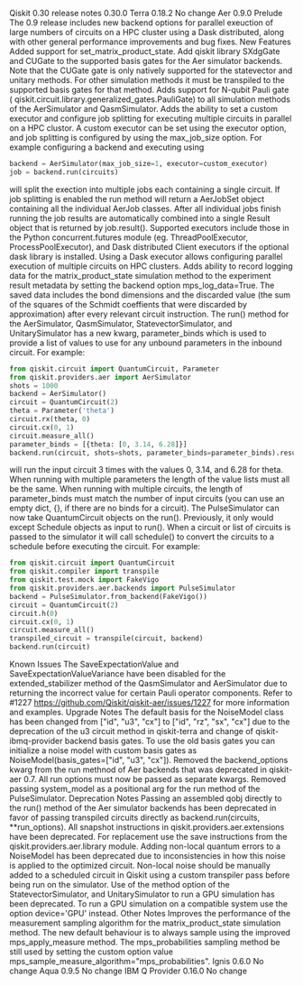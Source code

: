 Qiskit 0.30 release notes
0.30.0
Terra 0.18.2
No change
Aer 0.9.0
Prelude
The 0.9 release includes new backend options for parallel exeuction of large numbers of circuits on a HPC cluster using a Dask distributed, along with other general performance improvements and bug fixes.
New Features
Added support for set_matrix_product_state.
Add qiskit library SXdgGate and CUGate to the supported basis gates for the Aer simulator backends. Note that the CUGate gate is only natively supported for the statevector and unitary methods. For other simulation methods it must be transpiled to the supported basis gates for that method.
Adds support for N-qubit Pauli gate ( qiskit.circuit.library.generalized_gates.PauliGate) to all simulation methods of the AerSimulator and QasmSimulator.
Adds the ability to set a custom executor and configure job splitting for executing multiple circuits in parallel on a HPC clustor. A custom executor can be set using the executor option, and job splitting is configured by using the max_job_size option.
For example configuring a backend and executing using
```python
backend = AerSimulator(max_job_size=1, executor=custom_executor)
job = backend.run(circuits)
```
will split the exection into multiple jobs each containing a single circuit. If job splitting is enabled the run method will return a AerJobSet object containing all the individual AerJob classes. After all individual jobs finish running the job results are automatically combined into a single Result object that is returned by job.result().
Supported executors include those in the Python concurrent.futures module (eg. ThreadPoolExecutor, ProcessPoolExecutor), and Dask distributed Client executors if the optional dask library is installed. Using a Dask executor allows configuring parallel execution of multiple circuits on HPC clusters.
Adds ability to record logging data for the matrix_product_state simulation method to the experiment result metadata by setting the backend option mps_log_data=True. The saved data includes the bond dimensions and the discarded value (the sum of the squares of the Schmidt coeffients that were discarded by approximation) after every relevant circuit instruction.
The run() method for the AerSimulator, QasmSimulator, StatevectorSimulator, and UnitarySimulator has a new kwarg, parameter_binds which is used to provide a list of values to use for any unbound parameters in the inbound circuit. For example:
```python
from qiskit.circuit import QuantumCircuit, Parameter
from qiskit.providers.aer import AerSimulator
shots = 1000
backend = AerSimulator()
circuit = QuantumCircuit(2)
theta = Parameter('theta')
circuit.rx(theta, 0)
circuit.cx(0, 1)
circuit.measure_all()
parameter_binds = [{theta: [0, 3.14, 6.28]}]
backend.run(circuit, shots=shots, parameter_binds=parameter_binds).result()
```
will run the input circuit 3 times with the values 0, 3.14, and 6.28 for theta. When running with multiple parameters the length of the value lists must all be the same. When running with multiple circuits, the length of parameter_binds must match the number of input circuits (you can use an empty dict, {}, if there are no binds for a circuit).
The PulseSimulator can now take QuantumCircuit objects on the run(). Previously, it only would except Schedule objects as input to run(). When a circuit or list of circuits is passed to the simulator it will call schedule() to convert the circuits to a schedule before executing the circuit. For example:
```python
from qiskit.circuit import QuantumCircuit
from qiskit.compiler import transpile
from qiskit.test.mock import FakeVigo
from qiskit.providers.aer.backends import PulseSimulator
backend = PulseSimulator.from_backend(FakeVigo())
circuit = QuantumCircuit(2)
circuit.h(0)
circuit.cx(0, 1)
circuit.measure_all()
transpiled_circuit = transpile(circuit, backend)
backend.run(circuit)
```
Known Issues
The SaveExpectationValue and SaveExpectationValueVariance have been disabled for the extended_stabilizer method of the QasmSimulator and AerSimulator due to returning the incorrect value for certain Pauli operator components. Refer to #1227 <https://github.com/Qiskit/qiskit-aer/issues/1227> for more information and examples.
Upgrade Notes
The default basis for the NoiseModel class has been changed from ["id", "u3", "cx"] to ["id", "rz", "sx", "cx"] due to the deprecation of the u3 circuit method in qiskit-terra and change of qiskit-ibmq-provider backend basis gates. To use the old basis gates you can initialize a noise model with custom basis gates as NoiseModel(basis_gates=["id", "u3", "cx"]).
Removed the backend_options kwarg from the run methnod of Aer backends that was deprecated in qiskit-aer 0.7. All run options must now be passed as separate kwargs.
Removed passing system_model as a positional arg for the run method of the PulseSimulator.
Deprecation Notes
Passing an assembled qobj directly to the run() method of the Aer simulator backends has been deprecated in favor of passing transpiled circuits directly as backend.run(circuits, **run_options).
All snapshot instructions in qiskit.providers.aer.extensions have been deprecated. For replacement use the save instructions from the qiskit.providers.aer.library module.
Adding non-local quantum errors to a NoiseModel has been deprecated due to inconsistencies in how this noise is applied to the optimized circuit. Non-local noise should be manually added to a scheduled circuit in Qiskit using a custom transpiler pass before being run on the simulator.
Use of the method option of the StatevectorSimulator, and UnitarySimulator to run a GPU simulation has been deprecated. To run a GPU simulation on a compatible system use the option device='GPU' instead.
Other Notes
Improves the performance of the measurement sampling algorithm for the matrix_product_state simulation method. The new default behaviour is to always sample using the improved mps_apply_measure method. The mps_probabilities sampling method be still used by setting the custom option value mps_sample_measure_algorithm="mps_probabilities".
Ignis 0.6.0
No change
Aqua 0.9.5
No change
IBM Q Provider 0.16.0
No change